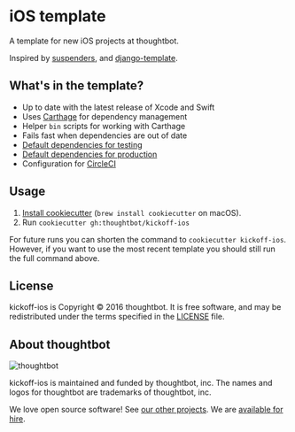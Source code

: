 # iOS template

A template for new iOS projects at thoughtbot.

Inspired by [suspenders], and [django-template].

[suspenders]: https://github.com/thoughtbot/suspenders
[django-template]: https://github.com/thoughtbot/django-template

## What's in the template?

 - Up to date with the latest release of Xcode and Swift
 - Uses [Carthage] for dependency management
  - Helper `bin` scripts for working with Carthage
  - Fails fast when dependencies are out of date
 - [Default dependencies for testing][testing-deps]
 - [Default dependencies for production][production-deps]
 - Configuration for [CircleCI]

[Carthage]: https://github.com/Carthage/Carthage
[testing-deps]: https://github.com/thoughtbot/kickoff-ios/blob/master/%7B%7B%20cookiecutter.project_name%20%7D%7D/Cartfile.private
[production-deps]: https://github.com/thoughtbot/kickoff-ios/blob/master/%7B%7B%20cookiecutter.project_name%20%7D%7D/Cartfile
[CircleCI]: https://circleci.com

## Usage

1. [Install cookiecutter][cookiecutter] (`brew install cookiecutter` on
   macOS).
2. Run `cookiecutter gh:thoughtbot/kickoff-ios`

[cookiecutter]: http://cookiecutter.readthedocs.org/en/latest/installation.html

For future runs you can shorten the command to `cookiecutter kickoff-ios`.
However, if you want to use the most recent template you should still run the
full command above.

## License

kickoff-ios is Copyright © 2016 thoughtbot. It is free software, and may be
redistributed under the terms specified in the [LICENSE] file.

[LICENSE]: LICENSE

## About thoughtbot

![thoughtbot](https://thoughtbot.com/logo.png)

kickoff-ios is maintained and funded by thoughtbot, inc. The names and logos
for thoughtbot are trademarks of thoughtbot, inc.

We love open source software!
See [our other projects][community].
We are [available for hire][hire].

[community]: https://thoughtbot.com/community?utm_source=github
[hire]: https://thoughtbot.com?utm_source=github
